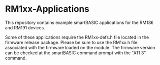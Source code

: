 # RM1xx-Applications

This repository contains example smartBASIC applications for the RM186 and RM191 devices. 

Some of these applications require the RM1xx-defs.h file located in the firmware release package. Please be sure to use the RM1xx.h file associated with the firmware loaded on the module. The firmware version can be checked at the smartBASIC command prompt with the "ATI 3" command.
